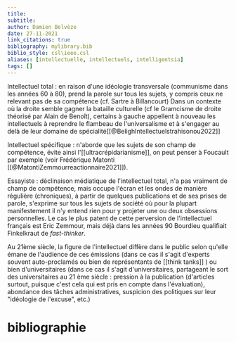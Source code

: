 ```yaml
---
title: 
subtitle:
author: Damien Belvèze
date: 27-11-2021
link_citations: true
bibliography: mylibrary.bib
biblio_style: csl\ieee.csl
aliases: [intellectuelle, intellectuels, intelligentsia]
tags: []
---
```


Intellectuel total : en raison d'une idéologie transversale (communisme dans les années 60 à 80), prend la parole sur tous les sujets, y compris ceux ne relevant pas de sa compétence (cf. Sartre à Billancourt)
Dans un contexte où la droite semble gagner la bataille culturelle (cf le Gramcisme de droite théorisé par Alain de Benoît), certains à gauche appellent  à nouveau les intellectuels à reprendre le flambeau de l'universalisme et à s'engager au delà de leur domaine de spécialité[[@BelighIntellectuelstrahisonou2022]]


Intellectuel spécifique : n'aborde que les sujets de son champ de compétence, évite ainsi l'[[ultracrépidarianisme]], on peut penser à Foucault par exemple (voir Frédérique Matonti [[@MatontiZemmourreactionnaire2021]]).

Essayiste : déclinaison médiatique de l'intellectuel total, n'a pas vraiment de champ de compétence, mais occupe l'écran et les ondes de manière régulière (chroniques), à partir de quelques publications et de ses prises de parole, s'exprime sur tous les sujets de société où pour la plupart manifestement il n'y entend rien pour y projeter une ou deux obsessions personnelles. Le cas le plus patent de cette perversion de l'intellectuel français est Eric Zemmour, mais déjà dans les années 90 Bourdieu qualifiait Finkelkraut de *fast-thinker*.

Au 21ème siècle, la figure de l'intellectuel diffère dans le public selon qu'elle émane de l'audience de ces émissions (dans ce cas il s'agit d'experts souvent auto-proclamés ou bien de représentants de [[think tanks]] ) ou bien d'universitaires (dans ce cas il s'agit d'universitaires, partageant le sort des universitaires au 21 ème siècle : pression à la publication (d'articles surtout, puisque c'est cela qui est pris en compte dans l'évaluation), abondance des tâches administratives, suspicion des politiques sur leur "idéologie de l'excuse", etc.)





# bibliographie

